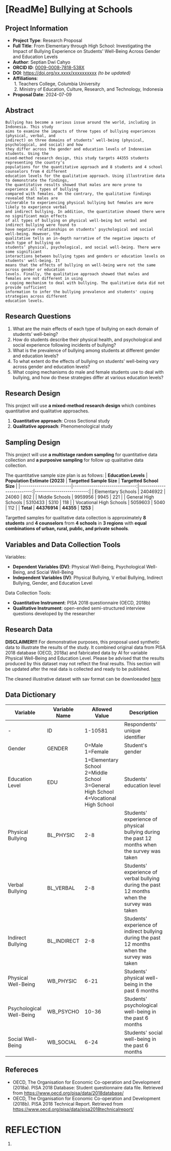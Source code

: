 # [ReadMe] Bullying at Schools

## Project Information

- **Project Type**: Research Proposal  
- **Full Title**: From Elementary through High School: Investigating the Impact of Bullying Experience on Students' Well-Being Across Gender and Education Levels  
- **Author**: Septian Dwi Cahyo  
- **ORCID ID**: [0009-0008-7818-538X](https://orcid.org/0009-0008-7818-538X)
- **DOI**: https://doi.org/xx.xxxx/xxxxxxxxxx *(to be updated)*
- **Affiliations**:  
  &nbsp;1. Teachers College, Columbia University  
  &nbsp;2. Ministry of Education, Culture, Research, and Technology, Indonesia  
- **Proposal Date**: 2024-07-09

## Abstract

```
Bullying has become a serious issue around the world, including in Indonesia. This study
aims to examine the impacts of three types of bullying experiences (physical, verbal, and
indirect) on three domains of students’ well-being (physical, psychological, and social) and how
they differ across the gender and education levels of Indonesian students. Using the
mixed-method research design, this study targets 44355 students representing the country’s
populations for the quantitative approach and 8 students and 4 school counselors from 4 different
education levels for the qualitative approach. Using illustrative data to demonstrate the findings,
the quantitative results showed that males are more prone to experience all types of bullying
compared with females. On the contrary, the qualitative findings revealed that males are
vulnerable to experiencing physical bullying but females are more likely to experience verbal
and indirect bullying. In addition, the quantitative showed there were no significant main effects
of all types of bullying on physical well-being but verbal and indirect bullying were found to
have negative relationships on students’ psychological and social well-being. However, the
qualitative tells an in-depth narrative of the negative impacts of each type of bullying on
students’ physical, psychological, and social well-being. There were some significant
interactions between bullying types and genders or education levels on students' well-being. It
means that the effects of bullying on well-being were not the same across gender or education
levels. Finally, the qualitative approach showed that males and females are not different in using
a coping mechanism to deal with bullying. The qualitative data did not provide sufficient
information to infer the bullying prevalence and students' coping strategies across different
education levels.
```

## Research Questions
1. What are the main effects of each type of bullying on each domain of students’ well-being?
2. How do students describe their physical health, and psychological and social experience following incidents of bullying?
3. What is the prevalence of bullying among students at different gender and education levels?
4. To what extent do the effects of bullying on students’ well-being vary across gender and education levels?
5. What coping mechanisms do male and female students use to deal with bullying, and how do these strategies differ at various education levels? 

## Research Design  
This project will use **a mixed-method research design** which combines quantitative and qualitative approaches.  
1. **Quantitative approach**: Cross Sectional study
2. **Qualitative approach**: Phenomenological study

## Sampling Design
This project will use **a multistage random sampling** for quantitative data collection and **a purposive sampling** for follow up qualitative data collection.

The quantitative sample size plan is as follows:
|   **Education Levels**  | **Population Estimate (2023)** | **Targetted Sample Size** | **Targetted School Size** |
|-------------------------|-------------------------------:|--------------------------:|--------------------------:|
| Elementary Schools      |                       24046922 |                     24060 |                       802 |
| Middle Schools          |                        9959956 |                      9945 |                       221 |
| General High Schools    |                        5310433 |                      5310 |                       118 |
| Vocational High Schools |                        5059603 |                      5040 |                       112 |
| **Total**               |                   **44376914** |                 **44355** |                  **1253** |

Targetted samples for qualitative data collection is approximately **8 students** and **4 counselors** from **4 schools** in **3 regions** with **equal combinations of urban, rural, public, and private schools**.

## Variables and Data Collection Tools

Variables:
- **Dependent Variables (DV)**: Physical Well-Being, Psychological Well-Being, and Social Well-Being
- **Independent Variables (IV)**: Physical Bullying, V erbal Bullying, Indirect Bullying, Gender, and Education
Level

Data Collection Tools:
- **Quantitative Instrument**: PISA 2018 questionnaire (OECD, 2018b)
- **Qualitative Instrument**: open-ended semi-structured interview questions developed by the researcher

## Research Data

**DISCLAIMER!!!** For demonstrative purposes, this proposal used synthetic data to illustrate the results of the study. It combined original data from PISA 2018 database (OECD, 2018a) and fabricated data by AI for variable Physical Well-Being and Education Level. Please be advised that the results produced by this dataset may not reflect the final results. This section will be updated after the real data is collected and ready to be published.

The cleaned illustrative dataset with sav format can be downloeaded [here](https://drive.google.com/drive/folders/1UNuzKbH6HJBUlNTyQUAUKWnYdCI0CPXF)

## Data Dictionary

|         Variable         | Variable Name | Allowed Value | Description |
|--------------------------|---------------|---------------|-------------|
| -                        | ID            | 1-10581       | Respondents' unique identifier |
| Gender                   | GENDER        | 0=Male<br>1=Female | Student's gender |
| Education Level          | EDU           | 1=Elementary School<br>2=Middle School<br>3=General High School<br>4=Vocational High School | Students' education level |
| Physical Bullying        | BL_PHYSIC     | 2-8           | Students' experience of physical bullying during the past 12 months when the survey was taken |
| Verbal Bullying          | BL_VERBAL     | 2-8           | Students' experience of verbal bullying during the past 12 months when the survey was taken |
| Indirect Bullying        | BL_INDIRECT   | 2-8           | Students' experience of indirect bullying during the past 12 months when the survey was taken |
| Physical Well-Being      | WB_PHYSIC     | 6-21          | Students' physical well-being in the past 6 months |
| Psychological Well-Being | WB_PSYCHO     | 10-36         | Students' psychological well-being in the past 6 months |
| Social Well-Being        | WB_SOCIAL     | 6-24          | Students' social well-being in the past 6 months |

## Refereces
- OECD, The Organisation for Economic Co-operation and Development (2018a). PISA 2018 Database: Student questionnaire data file. Retrieved from https://www.oecd.org/pisa/data/2018database/
- OECD, The Organisation for Economic Co-operation and Development (2018b). PISA 2018 Technical Report. Retrieved from https://www.oecd.org/pisa/data/pisa2018technicalreport/

# REFLECTION

1. 
